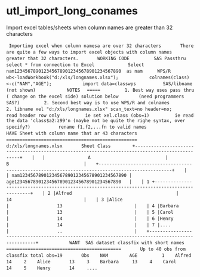 # utl_import_long_conames
Import excel tables/sheets when column names are greater than 32 characters

   ```  Importing excel when column namesa are over 32 characters  ```
   ```    ```
   ```  There are quite a few ways to import excel objects with column names  ```
   ```  greater that 32 characters.  ```
   ```    ```
   ```  WORKING CODE  ```
   ```    ```
   ```    SAS Passthru  ```
   ```    ```
   ```       select * from connection to Excel  ```
   ```            Select  ```
   ```                 nam1234567890123456789012345678901234567890  as nam  ```
   ```     WPS/R  ```
   ```           wb<-loadWorkbook("d:/xls/longnames.xlsx");  ```
   ```           colnames(class)<-c("NAM","AGE");  ```
   ```           import data=classwps  ```
   ```    ```
   ```     SAS/libname (not shown)  ```
   ```    ```
   ```    ```
   ```  NOTES  ```
   ```  =====  ```
   ```    ```
   ```    1. Best way uses pass thru ( change on the excel side) solution below  ```
   ```       (need programmers SAS?)  ```
   ```    ```
   ```    2. Second best way is to use WPS/R and colnames  ```
   ```    ```
   ```    2. libname xel "d:/xls/longnames.xlsx" scan_text=no header=no;  ```
   ```       read header row only  ```
   ```         ie set xel.class (obs=1)  ```
   ```         ie read the data 'class$a2:z99'n (maybe not be quite the righe syntax, over specify?)  ```
   ```          rename f1,f2,...fn to valid names  ```
   ```    ```
   ```    ```
   ```    ```
   ```  HAVE Sheet with column name that ar 43 characters  ```
   ```  =================================================  ```
   ```    ```
   ```  d:/xls/longnames.xlsx  ```
   ```    ```
   ```  Sheet Class  ```
   ```    ```
   ```   +-------------------------------------------------------------------------------------------------+  ```
   ```   |   |                A                            |                  B                            |  ```
   ```   +-------------------------------------------------------------------------------------------------+  ```
   ```   |   | nam1234567890123456789012345678901234567890 | age1234567890123456789012345678901234567890   |  ```
   ```   | 1 +---------------------------------------------------------------------------------------------+  ```
   ```   | 2 |Alfred                                       |                  14                           |  ```
   ```   | 3 |Alice                                        |                  13                           |  ```
   ```   | 4 |Barbara                                      |                  13                           |  ```
   ```   | 5 |Carol                                        |                  14                           |  ```
   ```   | 6 |Henry                                        |                  14                           |  ```
   ```   | 7 |....                                         |                  ..                           |  ```
   ```   +-------------------------------------------------------------------------------------------------+  ```
   ```    ```
   ```    ```
   ```  WANT  SAS dataset classfix with short names  ```
   ```  ===========================================  ```
   ```    ```
   ```  Up to 40 obs from classfix total obs=19  ```
   ```    ```
   ```  Obs    NAM        AGE  ```
   ```    ```
   ```    1    Alfred      14  ```
   ```    2    Alice       13  ```
   ```    3    Barbara     13  ```
   ```    4    Carol       14  ```
   ```    5    Henry       14  ```
   ```    ....  ```
